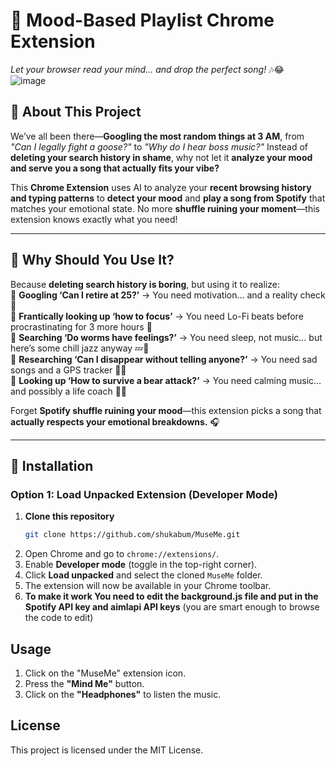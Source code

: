 # 🎵 Mood-Based Playlist Chrome Extension  
*Let your browser read your mind… and drop the perfect song!* 🎶😂  
![image](https://github.com/user-attachments/assets/186a8f22-d2da-4cce-9590-16e6395d5d31)

## 🚀 About This Project  
We’ve all been there—**Googling the most random things at 3 AM**, from *"Can I legally fight a goose?"* to *"Why do I hear boss music?"* Instead of **deleting your search history in shame**, why not let it **analyze your mood and serve you a song that actually fits your vibe?**  

This **Chrome Extension** uses AI to analyze your **recent browsing history and typing patterns** to **detect your mood** and **play a song from Spotify** that matches your emotional state. No more **shuffle ruining your moment**—this extension knows exactly what you need!  

---

## 🤔 Why Should You Use It?  
Because **deleting search history is boring**, but using it to realize:  
🔹 **Googling ‘Can I retire at 25?’** → You need motivation… and a reality check 💸  
🔹 **Frantically looking up ‘how to focus’** → You need Lo-Fi beats before procrastinating for 3 more hours 🎵  
🔹 **Searching ‘Do worms have feelings?’** → You need sleep, not music… but here’s some chill jazz anyway 💤🎷  
🔹 **Researching ‘Can I disappear without telling anyone?’** → You need sad songs and a GPS tracker 📍💀  
🔹 **Looking up ‘How to survive a bear attack?’** → You need calming music… and possibly a life coach 🐻😨  

Forget **Spotify shuffle ruining your mood**—this extension picks a song that **actually respects your emotional breakdowns.** 🎧  

---

## 🔧 Installation  
### **Option 1: Load Unpacked Extension (Developer Mode)**
1. **Clone this repository**  
   ```bash
   git clone https://github.com/shukabum/MuseMe.git
2. Open Chrome and go to `chrome://extensions/`.
3. Enable **Developer mode** (toggle in the top-right corner).
4. Click **Load unpacked** and select the cloned `MuseMe` folder.
5. The extension will now be available in your Chrome toolbar.
6. **To make it work You need to edit the background.js file and put in the Spotify API key and aimlapi API keys** (you are smart enough to browse the code to edit)

## Usage
1. Click on the "MuseMe" extension icon.
2. Press the **"Mind Me"** button.
3. Click on the **"Headphones"** to listen the music.

## License
This project is licensed under the MIT License.

